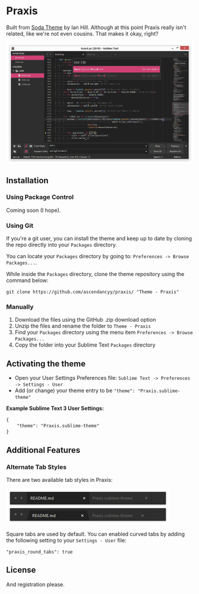 # Praxis

Built from [Soda Theme](http://buymeasoda.com/) by Ian Hill. Although at this point Praxis really isn't related, like we're not even cousins. That makes it okay, right?

![Praxis](https://raw.githubusercontent.com/ascendancyy/praxis/gh/images/screenshots/praxis_transparent.png)

## Installation

### Using Package Control

Coming soon (I hope).

### Using Git

If you're a git user, you can install the theme and keep up to date by cloning the repo directly into your `Packages` directory.

You can locate your `Packages` directory by going to: `Preferences -> Browse Packages...`.

While inside the `Packages` directory, clone the theme repository using the command below:

    git clone https://github.com/ascendancyy/praxis/ "Theme - Praxis"

### Manually

1. Download the files using the GitHub .zip download option
2. Unzip the files and rename the folder to `Theme - Praxis`
3. Find your `Packages` directory using the menu item  `Preferences -> Browse Packages...`
4. Copy the folder into your Sublime Text `Packages` directory

## Activating the theme

* Open your User Settings Preferences file: `Sublime Text -> Preferences -> Settings - User`
* Add (or change) your theme entry to be `"theme": "Praxis.sublime-theme"`

**Example Sublime Text 3 User Settings:**

    {
        "theme": "Praxis.sublime-theme"
    }

## Additional Features

### Alternate Tab Styles

There are two available tab styles in Praxis:

![Praxis Tab Styles](https://raw.githubusercontent.com/ascendancyy/praxis/gh/images/screenshots/tab_preview.png)

Square tabs are used by default. You can enabled curved tabs by adding the following setting to your `Settings - User` file:

    "praxis_round_tabs": true

## License

And registration please.
